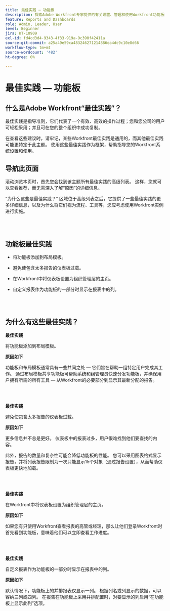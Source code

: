 ```yaml
---
title: 最佳实践 — 功能板
description: 探索Adobe Workfront专家提供的有关设置、管理和使用Workfront功能板的最佳实践建议。
feature: Reports and Dashboards
role: Admin, Leader, User
level: Beginner
jira: KT-10909
exl-id: fd4cd3d4-9343-4f33-919a-9c390f42411a
source-git-commit: a25a49e59ca483246271214886ea4dc9c10e8d66
workflow-type: tm+mt
source-wordcount: '482'
ht-degree: 0%

---
```


# 最佳实践 — 功能板

## 什么是Adobe Workfront“最佳实践”？

最佳实践是指导准则，它们代表了一个有效、高效的操作过程；您和您公司的用户可轻松采用；并且可在您的整个组织中成功复制。

在查看这些建议时，请牢记，某些Workfront最佳实践是通用的，而其他最佳实践可能更特定于此主题。 使用这些最佳实践作为框架，帮助指导您的Workfront系统设置和使用。

## 导航此页面

滚动浏览本页时，首先您会找到该主题所有最佳实践的高级列表。 这样，您就可以查看推荐，而无需深入了解“原因”的详细信息。

“为什么这些是最佳实践？” 区域位于高级列表之后，它提供了一些最佳实践的更多详细信息，以及为什么将它们视为流程、工具等，您应考虑使用Workfront实例进行实施。

</br>
</br>

## 功能板最佳实践

* 将功能板添加到布局模板。

* 避免使包含太多报告的仪表板过载。

* 在Workfront中将仪表板设置为组织管理层的主页。

* 自定义报表作为功能板的一部分时显示在报表中的列。


</br>
</br>


## 为什么有这些最佳实践？

**最佳实践**

将功能板添加到布局模板。

**原因如下**

功能板和布局模板通常具有一些共同之处 — 它们旨在帮助一组特定用户完成其工作。 通过布局模板共享功能板可帮助系统和组管理员快速分发功能板，并确保用户拥有所需的所有工具 — 从Workfront的必要部分到显示其最新分配的报告。

</br>
</br>

**最佳实践**

避免使包含太多报告的仪表板过载。

**原因如下**

更多信息并不总是更好。 仪表板中的报表过多，用户很难找到他们要查找的内容。

此外，报告的数量和复杂性可能会降低功能板的性能。 您可以采用图表格式显示报告，并将列表报告限制为一次只能显示15个对象（通过报告设置），从而帮助仪表板更快地加载。

</br>
</br>

**最佳实践**

在Workfront中将仪表板设置为组织管理层的主页。

**原因如下**

如果您有只使用Workfront查看报表的高管或经理，那么让他们登录Workfront时首先看到功能板，意味着他们可以立即查看工作进度。

</br>
</br>

**最佳实践**

自定义报表作为功能板的一部分时显示在报表中的列。

**原因如下**

默认情况下，功能板上的并排报表仅显示一列。 根据列名或列显示的数据，可以容纳三列或四列。 在报告在功能板上采用并排配置时，对要显示的列启用“在功能板上显示此列”选项。
